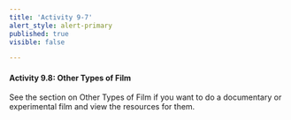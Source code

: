 ```yaml
---
title: 'Activity 9-7'
alert_style: alert-primary
published: true
visible: false

---
```


#### Activity 9.8: Other Types of Film

See the section on Other Types of Film if you want to do a documentary or experimental film and view the resources for them.

